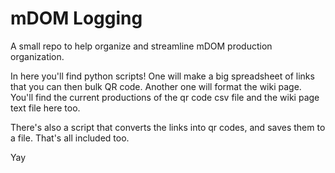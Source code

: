 # mDOM Logging
A small repo to help organize and streamline mDOM production organization.

In here you'll find python scripts!
One will make a big spreadsheet of links that you can then bulk QR code. 
Another one will format the wiki page. 
You'll find the current productions of the qr code csv file and the wiki page text file here too. 

There's also a script that converts the links into qr codes, and saves them to a file. That's all included too. 

Yay

